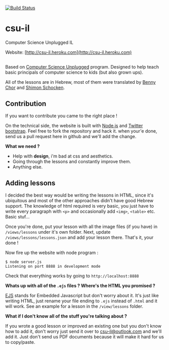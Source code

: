 [![Build Status](https://travis-ci.org/csu-il/csnc.png?branch=master)](https://travis-ci.org/csu-il/csnc.png?branch=master)

# csu-il #

Computer Science Unplugged IL

Website: [http://csu-il.heroku.com](http://csu-il.heroku.com)

## ##

Based on [Computer Science Unplugged](http://csunplugged.org/) program. Designed to help teach basic principals of computer science to kids (but also grown ups).

All of the lessons are in Hebrew, most of them were translated by [Benny Chor](http://www.tau.ac.il/~bchor/) and [Shimon Schocken](http://shimonschocken.com/).



## Contribution ##


If you want to contribute you came to the right place !

On the technical side, the website is built with [Node.js](http://nodejs.org/) and [Twitter bootstrap](http://twitter.github.com/bootstrap/). Feel free to fork the repository and hack it. when your'e done, send us a pull request here in github and we'll add the change.

**What we need ?**

- Help with **design**, i'm bad at css and aesthetics.
- Going through the lessons and constantly improve them.
- Anything else.


## Adding lessons ##


I decided the best way would be writing the lessons in HTML, since it's ubiquitous and most of the other approaches didn't have good Hebrew support. The knowledge of html required is very basic, you just have to write every paragraph with `<p>` and occasionally add `<img>`, `<table>` etc. Basic stuf...

Once you're done, put your lesson with all the image files (if you have) in `/views/lessons` under it's own folder. Next, update `/views/lessons/lessons.json` and add your lesson there. That's it, your done !

Now fire up the website with node program : 

    $ node server.js
    Listening on port 8888 in development mode

Check that everything works by going to `http://localhost:8888`

**Whats up with all of the `.ejs` files ? Where's the HTML you promised ?**

[EJS](http://embeddedjs.com/) stands for Embedded Javascript but don't worry about it. It's just like writing HTML, just rename your file ending to `.ejs` instead of `.html` and it will work. See an example for a lesson in the `/view/lessons` folder.


**What if I don't know all of the stuff you're talking about ?**

If you wrote a good lesson or improved an existing one but you don't know how to add it, don't worry just send it over to csu-il@outlook.com and we'll add it. Just don't send us PDF documents because it will make it hard for us to copy/paste.
